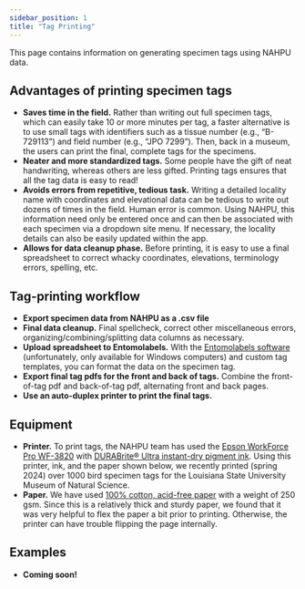 ```yaml
---
sidebar_position: 1
title: "Tag Printing"
---
```


This page contains information on generating specimen tags using NAHPU data.

## Advantages of printing specimen tags

- **Saves time in the field.** Rather than writing out full specimen tags, which can easily take 10 or more minutes per tag, a faster alternative is to use small tags with identifiers such as a tissue number (e.g., “B-729113”) and field number (e.g., “JPO 7299”). Then, back in a museum, the users can print the final, complete tags for the specimens.
- **Neater and more standardized tags.** Some people have the gift of neat handwriting, whereas others are less gifted. Printing tags ensures that all the tag data is easy to read!
- **Avoids errors from repetitive, tedious task.** Writing a detailed locality name with coordinates and elevational data can be tedious to write out dozens of times in the field. Human error is common. Using NAHPU, this information need only be entered once and can then be associated with each specimen via a dropdown site menu. If necessary, the locality details can also be easily updated within the app.
- **Allows for data cleanup phase.** Before printing, it is easy to use a final spreadsheet to correct whacky coordinates, elevations, terminology errors, spelling, etc.

## Tag-printing workflow

- **Export specimen data from NAHPU as a .csv file**
- **Final data cleanup.** Final spellcheck, correct other miscellaneous errors, organizing/combining/splitting data columns as necessary.
- **Upload spreadsheet to Entomolabels.** With the [Entomolabels software](https://labels.entomo.pl/) (unfortunately, only available for Windows computers) and custom tag templates, you can format the data on the specimen tag.
- **Export final tag pdfs for the front and back of tags.** Combine the front-of-tag pdf and back-of-tag pdf, alternating front and back pages.
- **Use an auto-duplex printer to print the final tags.**

## Equipment

- **Printer.** To print tags, the NAHPU team has used the [Epson WorkForce Pro WF-3820](https://epson.com/For-Work/Printers/Inkjet/WorkForce-Pro-WF-3820-Wireless-All-in-One-Printer/p/C11CJ07201) with [DURABrite® Ultra instant-dry pigment ink](https://www.amazon.com/gp/product/B08DX9DNSJ/ref=ppx_yo_dt_b_search_asin_title?ie=UTF8&th=1). Using this printer, ink, and the paper shown below, we recently printed (spring 2024) over 1000 bird specimen tags for the Louisiana State University Museum of Natural Science.
- **Paper.** We have used [100% cotton, acid-free paper](https://www.redrivercatalog.com/browse/aurora-art-white-250.html) with a weight of 250 gsm. Since this is a relatively thick and sturdy paper, we found that it was very helpful to flex the paper a bit prior to printing. Otherwise, the printer can have trouble flipping the page internally.

## Examples

- **Coming soon!**
